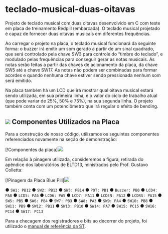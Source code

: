 # teclado-musical-duas-oitavas
Projeto de teclado musical com duas oitavas desenvolvido em C com teste em placa de treinamento Redpill (embarcada). O teclado musical projetado é capaz de fornecer duas oitavas musicais em diferentes frequências.

Ao carregar o projeto na placa, o teclado musical funcionará da seguinte forma: o buzzer irá emitir um som gerado a partir de um sinal quadrado, que será controlado pela chave SW3 para controle do “timbre do teclado”, e modulado pelas frequências para conseguir gerar as notas musicais. As notas serão feitas a partir das chaves de acionamento da placa, da chave SW5 até a chave SW17. As notas não podem ser combinadas para formar acordes e quando nenhuma chave estiver sendo pressionada nenhum som será emitido.

Na placa também há um LCD que irá mostrar qual oitava musical estará sendo utilizada, em sua primeira linha, e o valor do ciclo de trabalho atual (que pode variar de 25%, 50% e 75%), na sua segunda linha. O projeto também conta com um potenciômetro que irá regular o efeito de bending.

## <img src="https://img.icons8.com/external-soft-fill-juicy-fish/30/external-chip-computer-hardware-soft-fill-soft-fill-juicy-fish.png"/> Componentes Utilizados na Placa

Para a construção de nosso código, utilizamos os seguintes componentes referenciados novamente na seção de demonstração:

[!Componentes da placa]<img src="https://uploaddeimagens.com.br/images/004/617/792/full/teclado01.png?1695600447"/>

Em relação à pinagem utilizada, consideremos a figura, retirada do apêndice dos laboratórios de ELTD13, ministrados pelo Prof. Gustavo Colletta:

[!Pinagem da Placa Blue Pill]<img src="https://uploaddeimagens.com.br/images/004/617/794/full/teclado02.png?1695600597"/>

● `SW1: PB12`
● `SW2: PB13`
● `SW3: PB14`
● `POT: PB1`
● `Buzzer: PB0`
● `LCD4: PA8`
● `LCD5: PA6`
● `LCD6: PA5`
● `LCD7: PA11`
● `LCDEN: PA12`
● `LCDRS: PA15`
● `SW5: PB5`
● `SW6: PB4`
● `SW7: PB3`
● `SW8: PA3`
● `SW9: PA4`
● `SW10: PB8`
● `SW11: PB9`
● `SW12: PB11`
● `SW13: PB10`
● `SW14: PA7`
● `SW15: PC15`
● `SW16: PC14`
● `SW17: PC13`

Para a checagem dos registradores e bits ao decorrer do projeto, foi utilizado o [manual de referência da ST](https://www.st.com/resource/en/reference_manual/cd00171190-stm32f101xx-stm32f102xx-stm32f103xx-stm32f105xx-and-stm32f107xx-advanced-arm-based-32-bit-mcus-stmicroelectronics.pdf).

